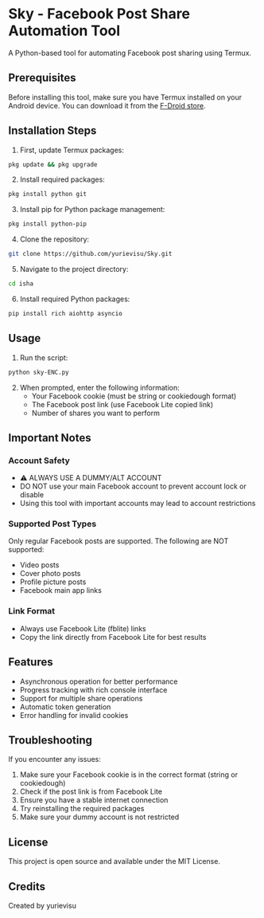 # Sky - Facebook Post Share Automation Tool

A Python-based tool for automating Facebook post sharing using Termux.

## Prerequisites

Before installing this tool, make sure you have Termux installed on your Android device. You can download it from the [F-Droid store](https://f-droid.org/en/packages/com.termux/).

## Installation Steps

1. First, update Termux packages:
```bash
pkg update && pkg upgrade
```

2. Install required packages:
```bash
pkg install python git
```

3. Install pip for Python package management:
```bash
pkg install python-pip
```

4. Clone the repository:
```bash
git clone https://github.com/yurievisu/Sky.git
```

5. Navigate to the project directory:
```bash
cd isha
```

6. Install required Python packages:
```bash
pip install rich aiohttp asyncio
```

## Usage

1. Run the script:
```bash
python sky-ENC.py
```

2. When prompted, enter the following information:
   - Your Facebook cookie (must be string or cookiedough format)
   - The Facebook post link (use Facebook Lite copied link)
   - Number of shares you want to perform

## Important Notes

### Account Safety
- ⚠️ ALWAYS USE A DUMMY/ALT ACCOUNT
- DO NOT use your main Facebook account to prevent account lock or disable
- Using this tool with important accounts may lead to account restrictions

### Supported Post Types
Only regular Facebook posts are supported. The following are NOT supported:
- Video posts
- Cover photo posts
- Profile picture posts
- Facebook main app links

### Link Format
- Always use Facebook Lite (fblite) links
- Copy the link directly from Facebook Lite for best results

## Features

- Asynchronous operation for better performance
- Progress tracking with rich console interface
- Support for multiple share operations
- Automatic token generation
- Error handling for invalid cookies

## Troubleshooting

If you encounter any issues:

1. Make sure your Facebook cookie is in the correct format (string or cookiedough)
2. Check if the post link is from Facebook Lite
3. Ensure you have a stable internet connection
4. Try reinstalling the required packages
5. Make sure your dummy account is not restricted

## License

This project is open source and available under the MIT License.

## Credits

Created by yurievisu
